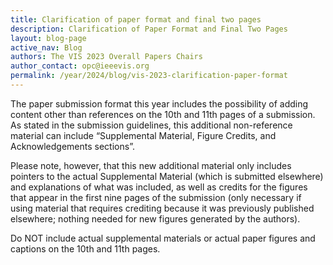 ```yaml
---
title: Clarification of paper format and final two pages
description: Clarification of Paper Format and Final Two Pages
layout: blog-page
active_nav: Blog
authors: The VIS 2023 Overall Papers Chairs
author_contact: opc@ieeevis.org
permalink: /year/2024/blog/vis-2023-clarification-paper-format
---
```


The paper submission format this year includes the possibility of adding content other than references on the 10th and 11th pages of a submission.
As stated in the submission guidelines, this additional non-reference material can include “Supplemental Material, Figure Credits, and Acknowledgements sections”. 

Please note, however, that this new additional material only includes pointers to the actual Supplemental Material (which is submitted elsewhere) and explanations of what was included, as well as credits for the figures that appear in the first nine pages of the submission (only necessary if using material that requires crediting because it was previously published elsewhere; nothing needed for new figures generated by the authors). 

Do NOT include actual supplemental materials or actual paper figures and captions on the 10th and 11th pages.  
